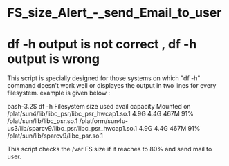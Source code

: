 # FS_size_Alert_-_send_Email_to_user
# df -h output is not correct , df -h output is wrong
This script is specially designed for those systems on which "df -h" command doesn't work well or displayes the output in two lines for every filesystem. example is given below :

bash-3.2$ df -h
Filesystem             size   used  avail capacity  Mounted on
/plat/sun4/lib/libc_psr/libc_psr_hwcap1.so.1
                       4.9G   4.4G   467M    91%    /plat/sun/lib/libc_psr.so.1
/platform/sun4u-us3/lib/sparcv9/libc_psr/libc_psr_hwcap1.so.1
                       4.9G   4.4G   467M    91%    /plat/sun/lib/sparcv9/libc_psr.so.1


This script checks the /var FS size if it reaches to 80% and send mail to user.
